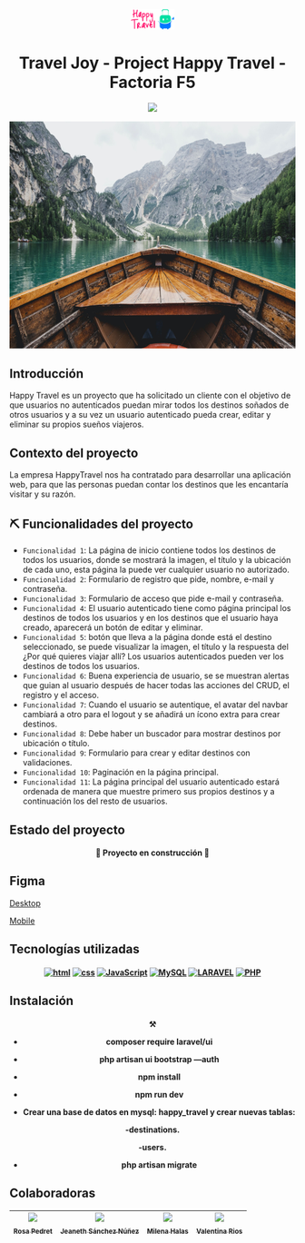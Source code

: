 <p align="center">
 <img src="./public/images/Logo.svg" alt="logo" style="width: 15%;">
   </p>
<h1 align="center"> Travel Joy - Project Happy Travel - Factoria F5 </h1>
  <p align="center">
   <img src="https://img.shields.io/badge/STATUS-EN%20DESAROLLO-green">
   </p>
<img src="./public/images/travel.jpg" alt="canoa en agua con fondo rocoso" style="height: 400px; width: 100%;">

## Introducción
Happy Travel es un proyecto que ha solicitado un cliente con el objetivo de que usuarios no autenticados puedan mirar todos los destinos soñados de otros usuarios y a su vez un usuario autenticado pueda crear, editar y eliminar su propios sueños viajeros.
## Contexto del proyecto
 La empresa HappyTravel nos ha contratado para desarrollar una aplicación web, para que las personas puedan contar los destinos que les encantaría visitar y su razón.
## ⛏️ Funcionalidades del proyecto
 - `Funcionalidad 1`: La página de inicio contiene todos los destinos de todos los usuarios, donde se mostrará la imagen, el título y la ubicación de cada uno, esta página la puede ver cualquier usuario no autorizado.
 - `Funcionalidad 2`: Formulario de registro que pide, nombre, e-mail y contraseña.
 - `Funcionalidad 3`: Formulario de acceso que pide e-mail y contraseña.
 - `Funcionalidad 4`: El usuario autenticado tiene como página principal los destinos de todos los usuarios y en los destinos que el usuario haya creado, aparecerá un botón de editar y eliminar.
 - `Funcionalidad 5`:  botón que lleva a la página donde está el destino seleccionado, se puede visualizar la imagen, el título y la respuesta del ¿Por qué quieres viajar allí? Los usuarios autenticados pueden ver los destinos de todos los usuarios.
 - `Funcionalidad 6`: Buena experiencia de usuario, se se muestran alertas que guian al usuario después de hacer todas las acciones del CRUD, el registro y el acceso.
 - `Funcionalidad 7`: Cuando el usuario se autentique, el avatar del navbar cambiará a otro para el logout y se añadirá un ícono extra para crear destinos.
 - `Funcionalidad 8`: Debe haber un buscador para mostrar destinos por ubicación o título.
 - `Funcionalidad 9`: Formulario para crear y editar destinos con validaciones.
 - `Funcionalidad 10`: Paginación en la página principal.
 - `Funcionalidad 11`: La página principal del usuario autenticado estará ordenada de manera que muestre primero sus propios destinos y a continuación los del resto de usuarios.
## Estado del proyecto
<h4 align="center">
🚧 Proyecto en construcción 🚧
</h4>

## Figma

[Desktop](https://www.figma.com/file/twPJOzEo5hZJZ7srsEt10y/HappyTravel?node-id=0%3A1&mode=dev)

[Mobile](https://www.figma.com/file/twPJOzEo5hZJZ7srsEt10y/HappyTravel?node-id=10%3A834&mode=dev)
## Tecnologías utilizadas
 <h4 align="center">
<a href='https://github.com/shivamkapasia0' target="_blank"><img alt='html' src='https://img.shields.io/badge/HTML-100000?style=for-the-badge&logo=html&logoColor=FFFFFF&labelColor=F44C0F&color=FF5500'/></a>
<a href='https://github.com/shivamkapasia0' target="_blank"><img alt='css' src='https://img.shields.io/badge/CSS-100000?style=for-the-badge&logo=css&logoColor=FFFFFF&labelColor=0800F7&color=0038FF'/></a>
<a href='https://github.com/shivamkapasia0' target="_blank"><img alt='JavaScript' src='https://img.shields.io/badge/Javascript-100000?style=for-the-badge&logo=JavaScript&logoColor=FFFFFF&labelColor=FFD902&color=FFD902'/></a>
<a href='https://github.com/shivamkapasia0' target="_blank"><img alt='MySQL' src='https://img.shields.io/badge/MySQL-100000?style=for-the-badge&logo=MySQL&logoColor=FFFFFF&labelColor=5147DA&color=EEA131'/></a>
 <a href='https://github.com/shivamkapasia0' target="_blank"><img alt='LARAVEL' src='https://img.shields.io/badge/LARAVEL-100000?style=for-the-badge&logo=LARAVEL&logoColor=FF1E00&labelColor=FFFFFF&color=F00A0A'/></a>
 <a href='https://github.com/shivamkapasia0' target="_blank"><img alt='PHP' src='https://img.shields.io/badge/PHP-100000?style=for-the-badge&logo=PHP&logoColor=FFFFFF&labelColor=760B93&color=760B93'/></a>
 
</h4>

## Instalación

<h4 align="center">
⚒️
 
- composer require laravel/ui

- php artisan ui bootstrap —auth

- npm install

- npm run dev

- Crear una base de datos en mysql: happy_travel y crear nuevas tablas:
 
-destinations.

 -users.

- php artisan migrate
 
## Colaboradoras
 
| [<img src="https://avatars.githubusercontent.com/u/131767553?v=4" width=115><br><sub>Rosa Pedret</sub>](https://github.com/Rosapedret2) |    [<img src="https://avatars.githubusercontent.com/u/96080945?v=4" width=115><br><sub>Jeaneth Sánchez Núñez</sub>](https://github.com/jeanethsn) |  [<img src="https://avatars.githubusercontent.com/u/131755120?v=4" width=115><br><sub>Milena Halas</sub>](https://github.com/LenaHalas) |  [<img src="https://avatars.githubusercontent.com/u/132341389?v=4" width=115><br><sub>Valentina Rios</sub>](https://github.com/valblue21) |
| :---: | :---: | :---: | :---: |
